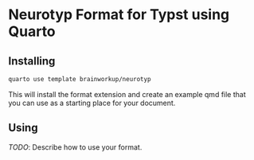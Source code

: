 # Neurotyp Format for Typst using Quarto

## Installing


```bash
quarto use template brainworkup/neurotyp
```

This will install the format extension and create an example qmd file that you
can use as a starting place for your document.

## Using

_TODO_: Describe how to use your format.
